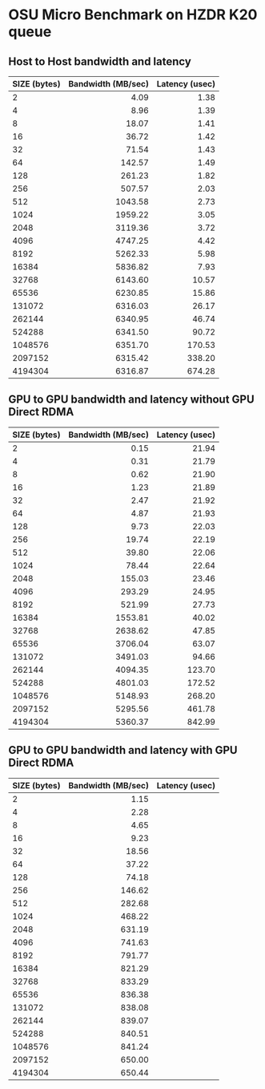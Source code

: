 # OSU Micro Benchmark on HZDR K20 queue

## Host to Host bandwidth and latency
| SIZE (bytes)   | Bandwidth (MB/sec) | Latency (usec) |
|:------------|----------:|-------:|
|2|4.09|1.38|
|4|8.96|1.39|
|8|18.07|1.41|
|16|36.72|1.42|
|32|71.54|1.43|
|64|142.57|1.49|
|128|261.23|1.82|
|256|507.57|2.03|
|512|1043.58|2.73|
|1024|1959.22|3.05|
|2048|3119.36|3.72|
|4096|4747.25|4.42|
|8192|5262.33|5.98|
|16384|5836.82|7.93|
|32768|6143.60|10.57|
|65536|6230.85|15.86|
|131072|6316.03|26.17|
|262144|6340.95|46.74|
|524288|6341.50|90.72|
|1048576|6351.70|170.53|
|2097152|6315.42|338.20|
|4194304|6316.87|674.28|

## GPU to GPU bandwidth and latency without GPU Direct RDMA
| SIZE (bytes)   | Bandwidth (MB/sec) | Latency (usec) |
|:------------|----------:|-------:|
|2	    |   0.15	|21.94   |
|4	    |   0.31	|21.79   |
|8	    |   0.62	|21.90   |
|16	    |   1.23	|21.89   |
|32	    |   2.47	|21.92   |
|64	    |   4.87	|21.93   |
|128	|   9.73	|22.03   |
|256	|   19.74	|22.19   |
|512	|   39.80	|22.06   |
|1024	|   78.44	|22.64   |
|2048	|   155.03  |23.46   |
|4096	|   293.29  |24.95   |
|8192	|   521.99  |27.73   |
|16384	|   1553.81 |40.02   |
|32768	|   2638.62 |47.85   |
|65536	|   3706.04 |63.07   |
|131072	|   3491.03 |94.66   |
|262144	|   4094.35 |123.70  |
|524288	|   4801.03 |172.52  |
|1048576|	5148.93 |268.20  |
|2097152|	5295.56 |461.78  |
|4194304|	5360.37 |842.99  |


## GPU to GPU bandwidth and latency with GPU Direct RDMA
| SIZE (bytes)   | Bandwidth (MB/sec) | Latency (usec) |
|:------------|----------:|-------:|
|2         | 1.15  |            |  
|4         | 2.28  |            |  
|8         | 4.65  |            |  
|16        | 9.23  |            |  
|32        | 18.56  |            |  
|64        | 37.22  |            |  
|128       | 74.18  |            |  
|256       | 146.62  |            |  
|512       | 282.68  |            |  
|1024      | 468.22  |            |  
|2048      | 631.19  |            |  
|4096      | 741.63  |            |  
|8192      | 791.77  |            |  
|16384     | 821.29  |            |  
|32768     | 833.29  |            |  
|65536     | 836.38  |            |  
|131072    | 838.08  |            |  
|262144    | 839.07  |            |  
|524288    | 840.51  |            |  
|1048576   | 841.24  |            |  
|2097152   | 650.00  |            |  
|4194304   | 650.44  |            |  
                                        